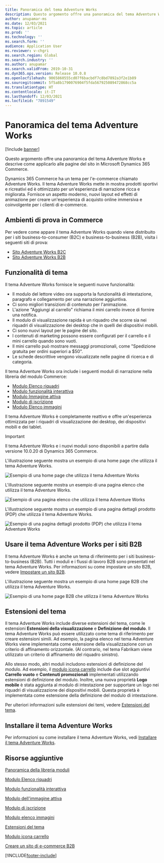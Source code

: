 ```yaml
---
title: Panoramica del tema Adventure Works
description: Questo argomento offre una panoramica del tema Adventure Works e descrive come applicarlo alle pagine del sito in Microsoft Dynamics 365 Commerce.
author: anupamar-ms
ms.date: 12/03/2021
ms.topic: article
ms.prod: ''
ms.technology: ''
ms.search.form: ''
audience: Application User
ms.reviewer: v-chgri
ms.search.region: Global
ms.search.industry: ''
ms.author: anupamar
ms.search.validFrom: 2019-10-31
ms.dyn365.ops.version: Release 10.0.8
ms.openlocfilehash: 9065860555cd07f6bacbdf7c8bd7892a3f2e1b89
ms.sourcegitcommit: 5f5a8b1790076904f5fda567925089472868cc5a
ms.translationtype: HT
ms.contentlocale: it-IT
ms.lasthandoff: 12/03/2021
ms.locfileid: "7891549"
---
```

# <a name="adventure-works-theme-overview"></a>Panoramica del tema Adventure Works

[!include [banner](includes/banner.md)]

Questo argomento offre una panoramica del tema Adventure Works e descrive come applicarlo alle pagine del sito in Microsoft Dynamics 365 Commerce.

Dynamics 365 Commerce ha un tema per l'e-commerce chiamato Adventure Works. Il tema Adventure Works mette in mostra prodotti sportivi e ricreativi ed è ottimizzato per un'esperienza di narrazione ricca e migliorata. Fornisce un aspetto moderno, nuovi layout ed effetti di animazione per creare un'esperienza di acquisto online immersiva e coinvolgente per i clienti di e-commerce.

## <a name="trial-environments-in-commerce"></a>Ambienti di prova in Commerce

Per vedere come appare il tema Adventure Works quando viene distribuito per i siti business-to-consumer (B2C) e business-to-business (B2B), visita i seguenti siti di prova:

- [Sito Adventure Works B2C](https://www.adventure-works.com/)
- [Sito Adventure Works B2B](https://www.adventure-works.com/business)

## <a name="theme-capabilities"></a>Funzionalità di tema

Il tema Adventure Works fornisce le seguenti nuove funzionalità:

- Il modulo del lettore video ora supporta la funzionalità di intestazione, paragrafo e collegamento per una narrazione aggiuntiva.
- Ci sono migliori transizioni di contenuto per l'animazione.
- L'azione "Aggiungi al carrello" richiama il mini carrello invece di fornire una notifica.
- Il modulo di visualizzazione rapida è un riquadro che scorre sia nei riquadri di visualizzazione dei desktop che in quelli dei dispositivi mobili.
- Ci sono nuovi layout per le pagine del sito. 
- I contenuti di marketing possono essere configurati per il carrello e il mini carrello quando sono vuoti.
- Il mini carrello può mostrare messaggi promozionali, come "Spedizione gratuita per ordini superiori a $50".
- Le schede descrittive vengono visualizzate nelle pagine di ricerca e di categoria.

Il tema Adventure Works ora include i seguenti moduli di narrazione nella libreria del modulo Commerce:

- [Modulo Elenco riquadri](tile-list-module.md)
- [Modulo funzionalità interattiva](interactive-feature-module.md)
- [Modulo Immagine attiva](active-image-module.md)
- [Modulo di iscrizione](subscribe-module.md)
- [Modulo Elenco immagini](image-list-module.md)

Il tema Adventure Works è completamente reattivo e offre un'esperienza ottimizzata per i riquadri di visualizzazione dei desktop, dei dispositivi mobili e dei tablet.

> [!IMPORTANT]
> Il tema Adventure Works e i nuovi moduli sono disponibili a partire dalla versione 10.0.20 di Dynamics 365 Commerce.

L'illustrazione seguente mostra un esempio di una home page che utilizza il tema Adventure Works.

![Esempio di una home page che utilizza il tema Adventure Works](./media/aw_b2c.PNG)

L'illustrazione seguente mostra un esempio di una pagina elenco che utilizza il tema Adventure Works.

![Esempio di una pagina elenco che utilizza il tema Adventure Works](./media/Aw_list.PNG)

L'illustrazione seguente mostra un esempio di una pagina dettagli prodotto (PDP) che utilizza il tema Adventure Works.

![Esempio di una pagina dettagli prodotto (PDP) che utilizza il tema Adventure Works](./media/aw_pdp.PNG)

## <a name="use-the-adventure-works-theme-for-b2b-sites"></a>Usare il tema Adventure Works per i siti B2B

Il tema Adventure Works è anche un tema di riferimento per i siti business-to-business (B2B). Tutti i moduli e i flussi di lavoro B2B sono presentati nel tema Adventure Works. Per informazioni su come impostare un sito B2B, vedere [Impostare un sito B2B](./b2b/set-up-b2b-site.md).

L'illustrazione seguente mostra un esempio di una home page B2B che utilizza il tema Adventure Works.

![Esempio di una home page B2B che utilizza il tema Adventure Works](./media/aw_b2b.PNG)

## <a name="theme-extensions"></a>Estensioni del tema

Il tema Adventure Works include diverse estensioni del tema, come le estensioni **Estensioni della visualizzazione** e **Definizione del modulo**. Il tema Adventure Works può essere utilizzato come tema di riferimento per creare estensioni simili. Ad esempio, la pagina elenco nel tema Adventure Works viene implementata come estensione della visualizzazione con un criterio di affinamento orizzontale. (Al contrario, nel tema Fabrikam viene utilizzato un criterio di affinamento del riquadro sinistro).

Allo stesso modo, altri moduli includono estensioni di definizione del modulo. Ad esempio, il [modulo icona carrello](cart-icon-module.md) include due slot aggiuntivi **Carrello vuoto** e **Contenuti promozionali** implementati utilizzando estensioni di definizione del modulo. Inoltre, una nuova proprietà **Logo mobile** è stata aggiunta al modulo di intestazione per supportare un logo nei riquadri di visualizzazione dei dispositivi mobili. Questa proprietà è implementata come estensione della definizione del modulo di intestazione.

Per ulteriori informazioni sulle estensioni dei temi, vedere [Estensioni del tema](e-commerce-extensibility/theme-module-extensions.md).

## <a name="install-the-adventure-works-theme"></a>Installare il tema Adventure Works

Per informazioni su come installare il tema Adventure Works, vedi [Installare il tema Adventure Works](install-adventure-works.md).

## <a name="additional-resources"></a>Risorse aggiuntive

[Panoramica della libreria moduli](starter-kit-overview.md)

[Modulo Elenco riquadri](tile-list-module.md)

[Modulo funzionalità interattiva](interactive-feature-module.md)

[Modulo dell'immagine attiva](active-image-module.md)

[Modulo di iscrizione](subscribe-module.md)

[Modulo elenco immagini](image-list-module.md)

[Estensioni del tema](e-commerce-extensibility/theme-module-extensions.md)

[Modulo icona carrello](cart-icon-module.md)

[Creare un sito di e-commerce B2B](./b2b/set-up-b2b-site.md)

[!INCLUDE[footer-include](../includes/footer-banner.md)]
